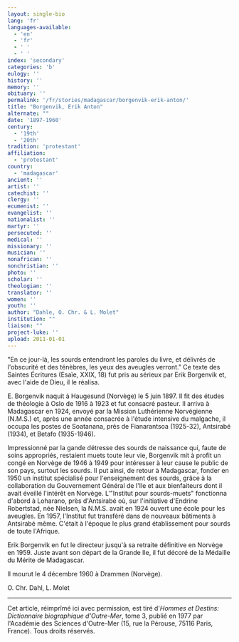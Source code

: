 ```yaml
---
layout: single-bio
lang: 'fr'
languages-available:
  - 'en'
  - 'fr'
  - ' '
  - ' '
index: 'secondary'
categories: 'b'
eulogy: ''
history: ''
memory: ''
obituary: ''
permalink: '/fr/stories/madagascar/borgenvik-erik-anton/'
title: "Borgenvik, Erik Anton"
alternate: ""
date: '1897-1960'
century:
  - '19th'
  - '20th'
tradition: 'protestant'
affiliation:
  - 'protestant'
country:
  - 'madagascar'
ancient: ''
artist: ''
catechist: ''
clergy: ''
ecumenist: ''
evangelist: ''
nationalist: ''
martyr: ''
persecuted: ''
medical: ''
missionary: ''
musician: ''
nonafrican: ''
nonchristian: ''
photo: ''
scholar: ''
theologian: ''
translator: ''
women: ''
youth: ''
author: "Dahle, O. Chr. & L. Molet"
institution: ""
liaison: ""
project-luke: ''
upload: 2011-01-01
---
```




"En ce jour-là, les sourds entendront les paroles du livre, et délivrés de l'obscurité et des ténèbres, les yeux des aveugles verront." Ce texte des Saintes Écritures (Esaïe, XXIX, 18) fut pris au sérieux par Erik Borgenvik et, avec l'aide de Dieu, il le réalisa.

E. Borgenvik naquit à Haugesund (Norvège) le 5 juin 1897. Il fit des études de théologie à Oslo de 1916 à 1923 et fut consacré pasteur. Il arriva à Madagascar en 1924, envoyé par la Mission Luthérienne Norvégienne (N.M.S.) et, après une année consacrée à l'étude intensive du malgache, il occupa les postes de Soatanana, près de Fianarantsoa (1925-32), Antsirabé (1934), et Betafo (1935-1946).

Impressionné par la gande détresse des sourds de naissance qui, faute de soins appropriés, restaient muets toute leur vie, Borgenvik mit à profit un congé en Norvège de 1946 à 1949 pour intéresser à leur cause le public de son pays, surtout les sourds. Il put ainsi, de retour à Madagascar, fonder en 1950 un institut spécialisé pour l'enseignement des sourds, grâce à la collaboration du Gouvernement Général de l'Ile et aux bienfaiteurs dont il avait éveillé l'intérêt en Norvège. L'"Institut pour sourds-muets" fonctionna d'abord à Loharano, près d'Antsirabé où, sur l'initiative d'Endrine Robertstad, née Nielsen, la N.M.S. avait en 1924 ouvert une école pour les aveugles. En 1957, l'Institut fut transféré dans de nouveaux bâtiments à Antsirabé même. C'était à l'époque le plus grand établissement pour sourds de toute l'Afrique.

Erik Borgenvik en fut le directeur jusqu'à sa retraite définitive en Norvège en 1959. Juste avant son départ de la Grande Ile, il fut décoré de la Médaille du Mérite de Madagascar.

Il mourut le 4 décembre 1960 à Drammen (Norvège).

O. Chr. Dahl, L. Molet

---

Cet article, réimprîmé ici avec permission, est tiré d'*Hommes et Destins: Dictionnaire biographique d'Outre-Mer*, tome 3, publié en 1977 par l'Académie des Sciences d'Outre-Mer (15, rue la Pérouse, 75116 Paris, France). Tous droits réservés.